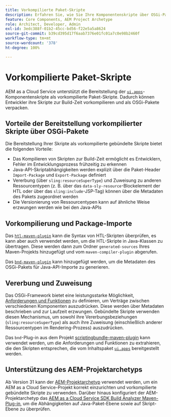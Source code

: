 ```yaml
---
title: Vorkompilierte Paket-Skripte
description: Erfahren Sie, wie Sie Ihre Komponentenskripte über OSGi-Pakete für Adobe Experience Manager Cloud Service bereitstellen.
feature: Core Components, AEM Project Archetype
role: Architect, Developer, Admin
exl-id: 3edc388f-01b2-45cc-bd56-f22e5a5a8624
source-git-commit: b39cd395d17f6aab7376e01fc01a7c0e98b2460f
workflow-type: tm+mt
source-wordcount: '378'
ht-degree: 100%

---
```



# Vorkompilierte Paket-Skripte

AEM as a Cloud Service unterstützt die Bereitstellung der [`ui.apps`](https://experienceleague.adobe.com/docs/experience-manager-cloud-service/implementing/developing/aem-project-content-package-structure.html?lang=de#code-packages-%2F-osgi-bundles)-Komponentenskripte als vorkompilierte Paket-Skripte. Dadurch können Entwickler ihre Skripte zur Build-Zeit vorkompilieren und als OSGi-Pakete verpacken.

## Vorteile der Bereitstellung vorkompilierter Skripte über OSGi-Pakete

Die Bereitstellung Ihrer Skripte als vorkompilierte gebündelte Skripte bietet die folgenden Vorteile:

+ Das Kompilieren von Skripten zur Build-Zeit ermöglicht es Entwicklern, Fehler im Entwicklungsprozess frühzeitig zu erkennen
+ Java-API-Skriptabhängigkeiten werden explizit über die Paket-Header `Import-Package` und `Export-Package` definiert
+ Vererbung (über `sling:resourceSuperType`) und Zuweisung zu anderen Ressourcentypen (z. B. über das `data-sly-resource`-Blockelement der HTL oder über das `sling:include`-JSP-Tag) können über die Metadaten des Pakets zugeordnet werden
+ Die Versionierung von Ressourcentypen kann auf ähnliche Weise erzwungen werden wie bei den Java-APIs

## Vorkompilierung und Package-Importe

Das [`htl-maven-plugin`](https://sling.apache.org/components/htl-maven-plugin/index.html) kann die Syntax von HTL-Skripten überprüfen, es kann aber auch verwendet werden, um die HTL-Skripte in Java-Klassen zu übertragen. Diese werden dann zum Ordner `generated-sources` Ihres Maven-Projekts hinzugefügt und vom `maven-compiler-plugin` abgerufen.

Das [`bnd-maven-plugin`](https://github.com/bndtools/bnd/tree/master/maven/bnd-maven-plugin) kann hinzugefügt werden, um die Metadaten des OSGi-Pakets für Java-API-Importe zu generieren.

## Vererbung und Zuweisung

Das OSGi-Framework bietet eine leistungsstarke Möglichkeit, [Anforderungen und Funktionen](https://docs.osgi.org/specification/osgi.core/7.0.0/framework.module.html#framework.module.dependencies) zu definieren, um Verträge zwischen verschiedenen Komponenten auszudrücken. Diese werden über Metadaten beschrieben und zur Laufzeit erzwungen. Gebündelte Skripte verwenden diesen Mechanismus, um sowohl ihre Vererbungsbeziehungen (`sling:resourceSuperType`) als auch ihre Zuweisung (einschließlich anderer Ressourcentypen im Rendering-Prozess) auszudrücken.

Das `bnd`-Plug-in aus dem Projekt [scriptingbundle-maven-plugin](https://sling.apache.org/components/scriptingbundle-maven-plugin/bnd.html) kann verwendet werden, um die Anforderungen und Funktionen zu extrahieren, die den Skripten entsprechen, die vom Inhaltspaket [`ui.apps`](https://experienceleague.adobe.com/docs/experience-manager-cloud-service/implementing/developing/aem-project-content-package-structure.html?lang=de#code-packages-%2F-osgi-bundles) bereitgestellt werden.

## Unterstützung des AEM-Projektarchetyps

Ab Version 31 kann der [AEM-Projektarchetyp](https://experienceleague.adobe.com/docs/experience-manager-core-components/using/developing/archetype/using.html?lang=de) verwendet werden, um ein AEM as a Cloud Service-Projekt korrekt einzurichten und vorkompilierte gebündelte Skripte zu verwenden. Darüber hinaus konfiguriert der AEM-Projektarchetyp das [AEM as a Cloud Service SDK Build Analyzer Maven-Plug-in](/help/developing/archetype/build-analyzer-maven-plugin.md), um die Abhängigkeiten auf Java-Paket-Ebene sowie auf Skript-Ebene zu überprüfen.
